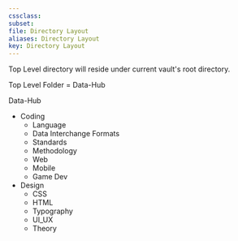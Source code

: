 ```yaml
---
cssclass:
subset:
file: Directory Layout
aliases: Directory Layout
key: Directory Layout
---
```

Top Level directory will reside under current vault's root directory.

Top Level Folder = Data-Hub

Data-Hub
-  Coding
	-  Language
	-  Data Interchange Formats
	-  Standards
	-  Methodology
	-  Web
	-  Mobile
	-  Game Dev
-  Design
	-  CSS
	-  HTML
	-  Typography
	-  UI_UX
	-  Theory